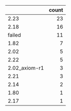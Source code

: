 |               |   count |
|:--------------|--------:|
| 2.23          |      23 |
| 2.18          |      16 |
| failed        |      11 |
| 1.82          |       7 |
| 2.02          |       5 |
| 2.22          |       5 |
| 2.02_axiom-r1 |       3 |
| 2.21          |       3 |
| 2.14          |       2 |
| 1.80          |       1 |
| 2.17          |       1 |